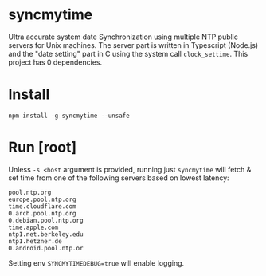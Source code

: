 # syncmytime

Ultra accurate system date Synchronization using multiple NTP public servers for Unix machines. 
The server part is written in Typescript (Node.js) and the "date setting" part in C using the
system call `clock_settime`. This project has 0 dependencies.


# Install
```
npm install -g syncmytime --unsafe
```

# Run [root]

Unless `-s <host` argument is provided, running just `syncmytime` will fetch & set time from one of the following servers based on lowest latency: 
```
pool.ntp.org
europe.pool.ntp.org
time.cloudflare.com
0.arch.pool.ntp.org
0.debian.pool.ntp.org
time.apple.com
ntp1.net.berkeley.edu
ntp1.hetzner.de
0.android.pool.ntp.or
```
Setting env `SYNCMYTIMEDEBUG=true` will enable logging.
